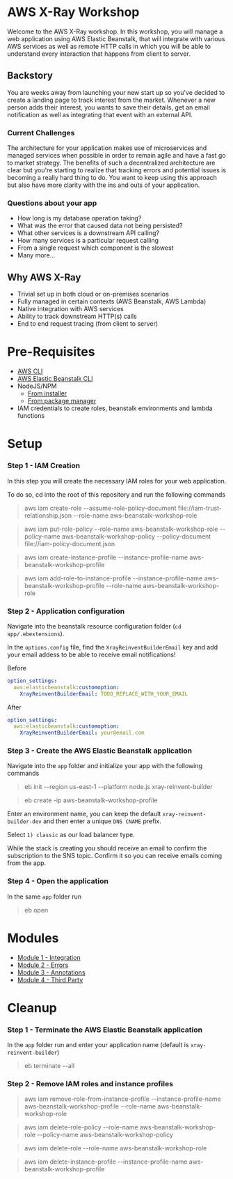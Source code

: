 # AWS X-Ray Workshop
Welcome to the AWS X-Ray workshop. In this workshop, you will manage a web application using AWS Elastic Beanstalk, that will integrate with various AWS services as well as remote HTTP calls in which you will be able to understand every interaction that happens from client to server.

## Backstory
You are weeks away from launching your new start up so you've decided to create a landing page to track interest from the market. Whenever a new person adds their interest, you wants to save their details, get an email notification
as well as integrating that event with an external API.

### Current Challenges
The architecture for your application makes use of microservices and managed services when possible in order to remain agile and have a fast go to market strategy. The benefits of such a decentralized architecture are clear but you're starting to realize that tracking errors and potential issues is becoming a really hard thing to do.
You want to keep using this approach but also have more clarity with the ins and outs of your application.

### Questions about your app
* How long is my database operation taking?
* What was the error that caused data not being persisted?
* What other services is a downstream API calling?
* How many services is a particular request calling
* From a single request which component is the slowest
* Many more...

## Why AWS X-Ray
* Trivial set up in both cloud or on-premises scenarios
* Fully managed in certain contexts (AWS Beanstalk, AWS Lambda)
* Native integration with AWS services
* Ability to track downstream HTTP(s) calls
* End to end request tracing (from client to server)

# Pre-Requisites
* [AWS CLI](https://docs.aws.amazon.com/cli/latest/userguide/installing.html)
* [AWS Elastic Beanstalk CLI](https://docs.aws.amazon.com/elasticbeanstalk/latest/dg/eb-cli3-install.html)
* NodeJS/NPM
    * [From installer](https://nodejs.org/en/download/)
    * [From package manager](https://nodejs.org/en/download/package-manager/)
* IAM credentials to create roles, beanstalk environments and lambda functions

# Setup

### Step 1 - IAM Creation
In this step you will create the necessary IAM roles for your web application.

To do so, cd into the root of this repository and run the following commands

> aws iam create-role --assume-role-policy-document file://iam-trust-relationship.json --role-name aws-beanstalk-workshop-role

>aws iam put-role-policy --role-name aws-beanstalk-workshop-role --policy-name aws-beanstalk-workshop-policy --policy-document file://iam-policy-document.json

>aws iam create-instance-profile --instance-profile-name aws-beanstalk-workshop-profile

>aws iam add-role-to-instance-profile --instance-profile-name aws-beanstalk-workshop-profile --role-name aws-beanstalk-workshop-role

### Step 2 - Application configuration
Navigate into the beanstalk resource configuration folder (`cd app/.ebextensions`).

In the `options.config` file, find the `XrayReinventBuilderEmail` key and add your email addess to be able to receive email notifications!

Before

```yaml
option_settings:
  aws:elasticbeanstalk:customoption:
    XrayReinventBuilderEmail: TODO_REPLACE_WITH_YOUR_EMAIL
```

After

```yaml
option_settings:
  aws:elasticbeanstalk:customoption:
    XrayReinventBuilderEmail: your@email.com
```

### Step 3 - Create the AWS Elastic Beanstalk application
Navigate into the `app` folder and initialize your app with the following commands

>eb init --region us-east-1 --platform node.js xray-reinvent-builder

>eb create -ip aws-beanstalk-workshop-profile

Enter an environment name, you can keep the default `xray-reinvent-builder-dev` and then enter a unique `DNS CNAME` prefix.

Select `1) classic` as our load balancer type.

While the stack is creating you should receive an email to confirm the subscription to the SNS topic. Confirm it so you can receive emails coming from the app.

### Step 4 - Open the application
In the same `app` folder run

>eb open

# Modules

* [Module 1 - Integration](modules/module-1.md)
* [Module 2 - Errors](modules/module-2.md)
* [Module 3 - Annotations](modules/module-3.md)
* [Module 4 - Third Party](modules/module-4.md)

# Cleanup

### Step 1 - Terminate the AWS Elastic Beanstalk application

In the `app` folder run and enter your application name (default is `xray-reinvent-builder`)

>eb terminate --all

### Step 2 - Remove IAM roles and instance profiles

>aws iam remove-role-from-instance-profile --instance-profile-name aws-beanstalk-workshop-profile --role-name aws-beanstalk-workshop-role

>aws iam delete-role-policy --role-name aws-beanstalk-workshop-role --policy-name aws-beanstalk-workshop-policy

>aws iam delete-role --role-name aws-beanstalk-workshop-role

>aws iam delete-instance-profile --instance-profile-name aws-beanstalk-workshop-profile
